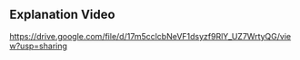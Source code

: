 ## Explanation Video
https://drive.google.com/file/d/17m5cclcbNeVF1dsyzf9RlY_UZ7WrtyQG/view?usp=sharing
